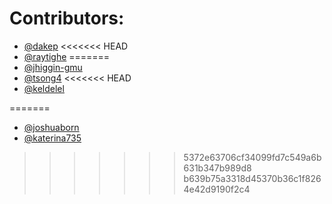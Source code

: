 # Contributors:

- [@dakep](https://github.com/dakep)
<<<<<<< HEAD
- [@raytighe](https://github.com/raytighe)
=======
- [@jhiggin-gmu](https://github.com/jhiggin-gmu)
- [@tsong4](https://github.com/tsong4)
<<<<<<< HEAD
- [@keldelel](https://github.com/keldelel)

=======
- [@joshuaborn](https://github.com/joshuaborn)
- [@katerina735](https://github.com/katerina735)
>>>>>>> 5372e63706cf34099fd7c549a6b631b347b989d8
>>>>>>> b639b75a3318d45370b36c1f8264e42d9190f2c4

